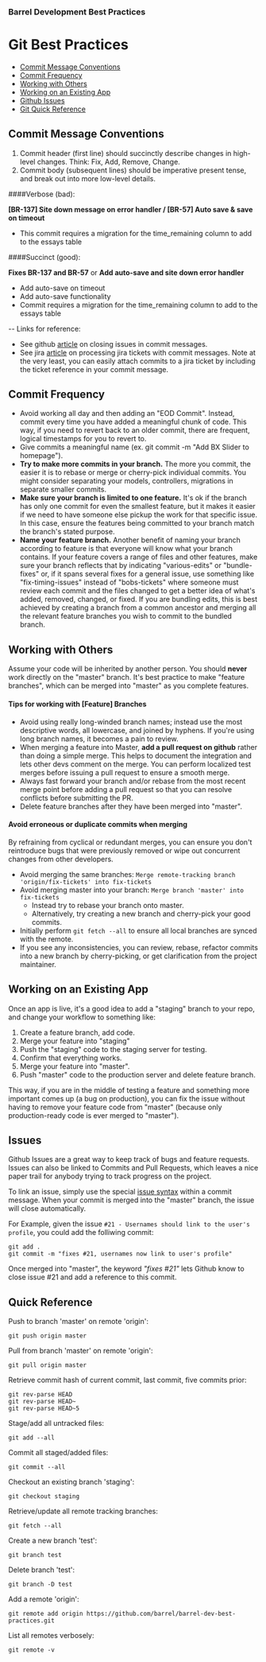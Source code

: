 ### Barrel Development Best Practices

# Git Best Practices
- [Commit Message Conventions](#commit-message-conventions)
- [Commit Frequency](#commit-frequency)
- [Working with Others](#working-with-others)
- [Working on an Existing App](#working-on-an-existing-app)
- [Github Issues](#issues)
- [Git Quick Reference](#quick-reference)

## Commit Message Conventions
1. Commit header (first line) should succinctly describe changes in high-level changes. Think: Fix, Add, Remove, Change.
2. Commit body (subsequent lines) should be imperative present tense, and break out into more low-level details.

####Verbose (bad):

**[BR-137] Site down message on error handler / [BR-57] Auto save & save on timeout**
* This commit requires a migration for the time_remaining column to add
to the essays table

####Succinct (good):

**Fixes BR-137 and BR-57** or **Add auto-save and site down error handler**
* Add auto-save on timeout
* Add auto-save functionality
* Commit requires a migration for the time_remaining column to add to the essays table

--
Links for reference:
- See github [article](https://help.github.com/articles/closing-issues-via-commit-messages/#keywords-for-closing-issues) on closing issues in commit messages.
- See jira [article](https://confluence.atlassian.com/display/Cloud/Processing+JIRA+issues+with+commit+messages#ProcessingJIRAissueswithcommitmessages-Thecommands) on processing jira tickets with commit messages. Note at the very least, you can easily attach commits to a jira ticket by including the ticket reference in your commit message.

## Commit Frequency

- Avoid working all day and then adding an "EOD Commit". Instead, commit every time you have added a meaningful chunk of code. This way, if you need to revert back to an older commit, there are frequent, logical timestamps for you to revert to.
- Give commits a meaningful name (ex. git commit -m "Add BX Slider to homepage").
- **Try to make more commits in your branch.**
The more you commit, the easier it is to rebase or merge or cherry-pick individual commits. You might consider separating your models, controllers, migrations in separate smaller commits.
- **Make sure your branch is limited to one feature.** 
It's ok if the branch has only one commit for even the smallest feature, but it makes it easier if we need to have someone else pickup the work for that specific issue. In this case, ensure the features being committed to your branch match the branch's stated purpose.
- **Name your feature branch.**
Another benefit of naming your branch according to feature is that everyone will know what your branch contains. If your feature covers a range of files and other features, make sure your branch reflects that by indicating "various-edits" or "bundle-fixes" or, if it spans several fixes for a general issue, use something like "fix-timing-issues" instead of "bobs-tickets" where someone must review each commit and the files changed to get a better idea of what's added, removed, changed, or fixed. If you are bundling edits, this is best achieved by creating a branch from a common ancestor and merging all the relevant feature branches you wish to commit to the bundled branch.

## Working with Others

Assume your code will be inherited by another person. You should **never** work directly on the "master" branch. It's best practice to make "feature branches", which can be merged into "master" as you complete features.  

#### Tips for working with [Feature] Branches

- Avoid using really long-winded branch names; instead use the most descriptive words, all lowercase, and joined by hyphens. If you're using long branch names, it becomes a pain to review.
- When merging a feature into Master, **add a pull request on github** rather than doing a simple merge. This helps to document the integration and lets other devs comment on the merge. You can perform localized test merges before issuing a pull request to ensure a smooth merge.
- Always fast forward your branch and/or rebase from the most recent merge point before adding a pull request so that you can resolve conflicts before submitting the PR.
- Delete feature branches after they have been merged into "master".

#### Avoid erroneous or duplicate commits when merging
By refraining from cyclical or redundant merges, you can ensure you don't reintroduce bugs that were previously removed or wipe out concurrent changes from other developers. 
- Avoid merging the same branches: `Merge remote-tracking branch 'origin/fix-tickets' into fix-tickets`
- Avoid merging master into your branch: `Merge branch 'master' into fix-tickets`
  - Instead try to rebase your branch onto master.
  - Alternatively, try creating a new branch and cherry-pick your good commits.
- Initially perform `git fetch --all` to ensure all local branches are synced with the remote. 
- If you see any inconsistencies, you can review, rebase, refactor commits into a new branch by cherry-picking, or get clarification from the project maintainer.

## Working on an Existing App

Once an app is live, it's a good idea to add a "staging" branch to your repo, and change your workflow to something like:

1. Create a feature branch, add code.  
2. Merge your feature into "staging"  
3. Push the "staging" code to the staging server for testing.  
4. Confirm that everything works.  
5. Merge your feature into "master".  
6. Push "master" code to the production server and delete feature branch.  

This way, if you are in the middle of testing a feature and something more important comes up (a bug on production), you can fix the issue without having to remove your feature code from "master" (because only production-ready code is ever merged to 
"master").

## Issues

Github Issues are a great way to keep track of bugs and feature requests. Issues can also be linked to Commits and Pull Requests, which leaves a nice paper trail for anybody trying to track progress on the project.

To link an issue, simply use the special [issue syntax](https://help.github.com/articles/closing-issues-via-commit-messages) within a commit message. When your commit is merged into the "master" branch, the issue will close automatically.

For Example, given the issue `#21 - Usernames should link to the user's profile`, you could add the folliwing commit:

```
git add .
git commit -m "fixes #21, usernames now link to user's profile"
```

Once merged into "master", the keyword _"fixes #21"_ lets Github know to close issue #21 and add a reference to this commit.

## Quick Reference
Push to branch 'master' on remote 'origin':
```
git push origin master
```
Pull from branch 'master' on remote 'origin':
```
git pull origin master
```
Retrieve commit hash of current commit, last commit, five commits prior:
```
git rev-parse HEAD
git rev-parse HEAD~
git rev-parse HEAD~5
```
Stage/add all untracked files:
```
git add --all
```
Commit all staged/added files:
```
git commit --all
```
Checkout an existing branch 'staging':
```
git checkout staging
```
Retrieve/update all remote tracking branches:
```
git fetch --all
```
Create a new branch 'test':
```
git branch test
```
Delete branch 'test':
```
git branch -D test
```
Add a remote 'origin':
```
git remote add origin https://github.com/barrel/barrel-dev-best-practices.git
```
List all remotes verbosely:
```
git remote -v
```
